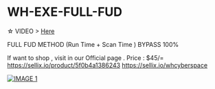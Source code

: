 # WH-EXE-FULL-FUD

☆ VIDEO > [Here]( https://www.youtube.com/watch?v=FAZ8X2NC23w " WH-EXE-FULL-FUD")

FULL FUD METHOD (Run Time + Scan Time ) BYPASS 100%

If want to shop , visit in our Official page .
Price : $45/=
https://sellix.io/product/5f0b4a1386243
https://sellix.io/whcyberspace

[![IMAGE 1](https://raw.githubusercontent.com/wh-Cyberspace/WH-EXE-FULL-FUD/master/img.png)](https://www.youtube.com/channel/UCj6ekUzjItnjP6T7I9r1WMA?sub_confirmation=1 "Don't upload payload inbuilt Antivirus website")
